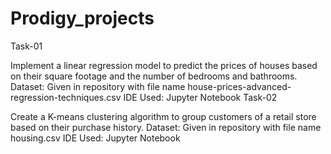 # Prodigy_projects

Task-01

Implement a linear regression model to predict the prices of houses based on their square footage and the number of bedrooms and bathrooms.
          Dataset: Given in repository with file name house-prices-advanced-regression-techniques.csv
          IDE Used: Jupyter Notebook
Task-02

Create a K-means clustering algorithm to group customers of a retail store based on their purchase history.
          Dataset: Given in repository with file name housing.csv
          IDE Used: Jupyter Notebook
